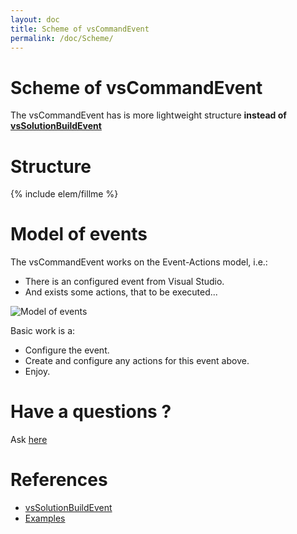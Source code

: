 ```yaml
---
layout: doc
title: Scheme of vsCommandEvent
permalink: /doc/Scheme/
---
```

# Scheme of vsCommandEvent

The vsCommandEvent has is more lightweight structure **instead of [vsSolutionBuildEvent](http://vssbe.r-eg.net/doc/Scheme/)**

# Structure

{% include elem/fillme %}

# Model of events

The vsCommandEvent works on the Event-Actions model, i.e.:

* There is an configured event from Visual Studio.
* And exists some actions, that to be executed...

![Model of events](../Resources/events_model.png)

Basic work is a:

* Configure the event.
* Create and configure any actions for this event above.
* Enjoy.

# Have a questions ?

Ask [here](https://github.com/3F/vsCommandEvent/issues)

# References

* [vsSolutionBuildEvent](http://vssbe.r-eg.net/doc/Scheme/)
* [Examples](../Examples/)
